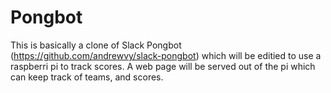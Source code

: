 # Pongbot
This is basically a clone of Slack Pongbot (https://github.com/andrewvy/slack-pongbot) which will be editied to use a raspberri pi to track scores.  A web page will be served out of the pi which can keep track of teams, and scores.
